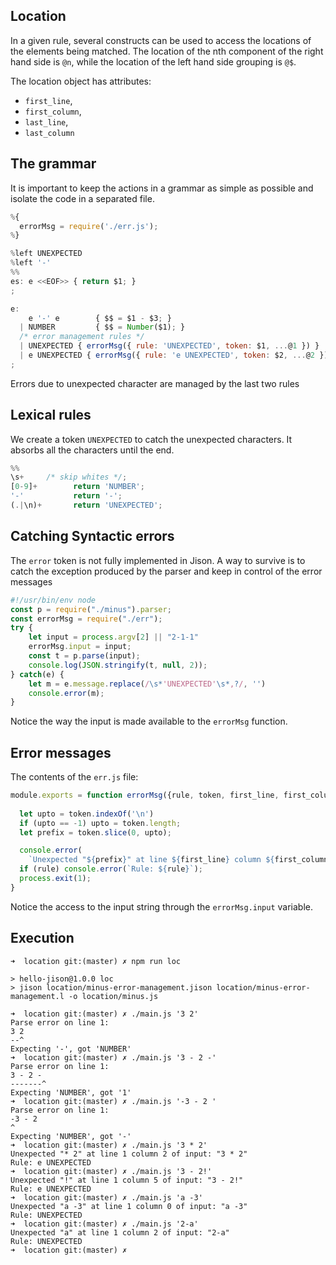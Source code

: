 ## Location

In a given rule, several constructs can be used to access the locations of the elements being matched. The location of the nth component of the right hand side is `@n`, while the location of the left hand side grouping is `@$`.

The location object has attributes: 

- `first_line`, 
- `first_column`, 
- `last_line`, 
- `last_column`

## The grammar

It is important to keep the actions in a grammar as simple as possible and isolate the code in a separated file.

```js
%{
  errorMsg = require('./err.js');
%}

%left UNEXPECTED
%left '-'
%%
es: e <<EOF>> { return $1; }
;

e: 
    e '-' e        { $$ = $1 - $3; }
  | NUMBER         { $$ = Number($1); }
  /* error management rules */
  | UNEXPECTED { errorMsg({ rule: 'UNEXPECTED', token: $1, ...@1 }) }     // a-3
  | e UNEXPECTED { errorMsg({ rule: 'e UNEXPECTED', token: $2, ...@2 }) } // 4*2
;
```

Errors due to unexpected character are managed by the last two rules


## Lexical rules

We create a token `UNEXPECTED` to catch the unexpected characters. It absorbs all the characters until the end.

```js
%%
\s+     /* skip whites */;
[0-9]+        return 'NUMBER';
'-'           return '-';
(.|\n)+       return 'UNEXPECTED';
```

## Catching Syntactic errors

The `error` token is not fully implemented in Jison.
A way to survive is to catch the exception produced by the parser and keep in control of the error messages

```js
#!/usr/bin/env node
const p = require("./minus").parser;
const errorMsg = require("./err");
try {
    let input = process.argv[2] || "2-1-1"
    errorMsg.input = input;
    const t = p.parse(input);
    console.log(JSON.stringify(t, null, 2));
} catch(e) {
    let m = e.message.replace(/\s*'UNEXPECTED'\s*,?/, '')
    console.error(m);
}
```

Notice the way the input is made available to the `errorMsg` function.

## Error messages

The contents of the `err.js` file:

```js 
module.exports = function errorMsg({rule, token, first_line, first_column, last_line, last_column}) {
  
  let upto = token.indexOf('\n')
  if (upto == -1) upto = token.length;
  let prefix = token.slice(0, upto);

  console.error(
    `Unexpected "${prefix}" at line ${first_line} column ${first_column} of input: "${errorMsg.input}"`);
  if (rule) console.error(`Rule: ${rule}`);
  process.exit(1);
}
```

Notice the access to the input string through the `errorMsg.input` variable.

## Execution

```
➜  location git:(master) ✗ npm run loc        

> hello-jison@1.0.0 loc
> jison location/minus-error-management.jison location/minus-error-management.l -o location/minus.js

➜  location git:(master) ✗ ./main.js '3 2'
Parse error on line 1:
3 2
--^
Expecting '-', got 'NUMBER'
➜  location git:(master) ✗ ./main.js '3 - 2 -'
Parse error on line 1:
3 - 2 -
-------^
Expecting 'NUMBER', got '1'
➜  location git:(master) ✗ ./main.js '-3 - 2 ' 
Parse error on line 1:
-3 - 2 
^
Expecting 'NUMBER', got '-'
➜  location git:(master) ✗ ./main.js '3 * 2'  
Unexpected "* 2" at line 1 column 2 of input: "3 * 2"
Rule: e UNEXPECTED
➜  location git:(master) ✗ ./main.js '3 - 2!'
Unexpected "!" at line 1 column 5 of input: "3 - 2!"
Rule: e UNEXPECTED
➜  location git:(master) ✗ ./main.js 'a -3'  
Unexpected "a -3" at line 1 column 0 of input: "a -3"
Rule: UNEXPECTED
➜  location git:(master) ✗ ./main.js '2-a' 
Unexpected "a" at line 1 column 2 of input: "2-a"
Rule: UNEXPECTED
➜  location git:(master) ✗ 
```